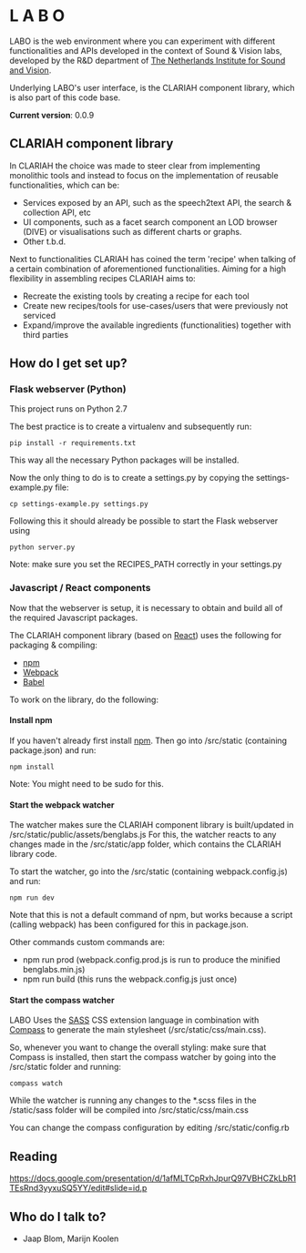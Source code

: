 # L A B O

LABO is the web environment where you can experiment with different functionalities and APIs developed in the context of Sound & Vision labs, developed by the R&D department of [The Netherlands Institute for Sound and Vision](http://www.beeldengeluid.nl/).

Underlying LABO's user interface, is the CLARIAH component library, which is also part of this code base.

**Current version**: 0.0.9

## CLARIAH component library

In CLARIAH the choice was made to steer clear from implementing monolithic tools and instead to focus on the implementation of
reusable functionalities, which can be:

* Services exposed by an API, such as the speech2text API, the search & collection API, etc
* UI components, such as a facet search component an LOD browser (DIVE) or visualisations such as different charts or graphs.
* Other t.b.d.

Next to functionalities CLARIAH has coined the term 'recipe' when talking of a certain combination of aforementioned functionalities.
Aiming for a high flexibility in assembling recipes CLARIAH aims to:

* Recreate the existing tools by creating a recipe for each tool
* Create new recipes/tools for use-cases/users that were previously not serviced
* Expand/improve the available ingredients (functionalities) together with third parties


## How do I get set up?

### Flask webserver (Python)

This project runs on Python 2.7

The best practice is to create a virtualenv and subsequently run:

```
pip install -r requirements.txt
```

This way all the necessary Python packages will be installed.

Now the only thing to do is to create a settings.py by copying the settings-example.py file:

```
cp settings-example.py settings.py
```

Following this it should already be possible to start the Flask webserver using

```
python server.py
```

Note: make sure you set the RECIPES_PATH correctly in your settings.py

### Javascript / React components

Now that the webserver is setup, it is necessary to obtain and build all of the required Javascript packages.

The CLARIAH component library (based on [React](https://facebook.github.io/react/)) uses the following for packaging & compiling:

* [npm](https://www.npmjs.com/)
* [Webpack](https://webpack.github.io/)
* [Babel](https://babeljs.io/)

To work on the library, do the following:

#### Install npm

If you haven't already first install [npm](https://www.npmjs.com/). Then go into /src/static (containing package.json) and run:

```
npm install
```

Note: You might need to be sudo for this.

#### Start the webpack watcher

The watcher makes sure the CLARIAH component library is built/updated in /src/static/public/assets/benglabs.js
For this, the watcher reacts to any changes made in the /src/static/app folder, which contains the CLARIAH library code.

To start the watcher, go into the /src/static (containing webpack.config.js) and run:

```
npm run dev
```

Note that this is not a default command of npm, but works because a script (calling webpack) has been configured for this in package.json.

Other commands custom commands are:

* npm run prod (webpack.config.prod.js is run to produce the minified benglabs.min.js)
* npm run build (this runs the webpack.config.js just once)

#### Start the compass watcher

LABO Uses the [SASS](http://sass-lang.com/) CSS extension language in combination with [Compass](http://compass-style.org/) to generate the main stylesheet (/src/static/css/main.css).

So, whenever you want to change the overall styling: make sure that Compass is installed, then start the compass watcher by going into the /src/static folder and running:

```
compass watch
```

While the watcher is running any changes to the *.scss files in the /static/sass folder will be compiled into /src/static/css/main.css

You can change the compass configuration by editing /src/static/config.rb

## Reading

https://docs.google.com/presentation/d/1afMLTCpRxhJpurQ97VBHCZkLbR1TEsRnd3yyxuSQ5YY/edit#slide=id.p

## Who do I talk to? ###

* Jaap Blom, Marijn Koolen